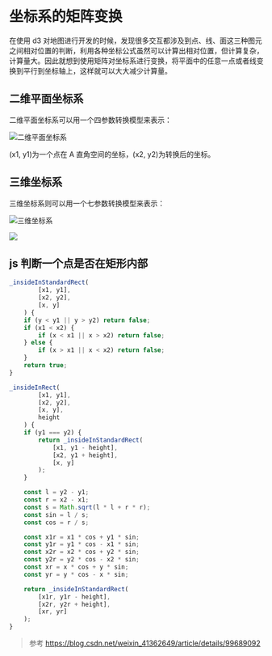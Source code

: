 # 坐标系的矩阵变换

在使用 d3 对地图进行开发的时候，发现很多交互都涉及到点、线、面这三种图元之间相对位置的判断，利用各种坐标公式虽然可以计算出相对位置，但计算复杂，计算量大。因此就想到使用矩阵对坐标系进行变换，将平面中的任意一点或者线变换到平行到坐标轴上，这样就可以大大减少计算量。

## 二维平面坐标系

二维平面坐标系可以用一个四参数转换模型来表示：

![二维平面坐标系](https://img-blog.csdnimg.cn/20200804172959843.png)

(x1, y1)为一个点在 A 直角空间的坐标，(x2, y2)为转换后的坐标。

## 三维坐标系

三维坐标系则可以用一个七参数转换模型来表示：

![三维坐标系](https://img-blog.csdnimg.cn/20200804173615660.png)

![](https://img-blog.csdnimg.cn/20200804173637353.png?x-oss-process=image/watermark,type_ZmFuZ3poZW5naGVpdGk,shadow_10,text_aHR0cHM6Ly9ibG9nLmNzZG4ubmV0L3FxXzQyMDIyNTI4,size_16,color_FFFFFF,t_70)

## js 判断一个点是否在矩形内部

```js
_insideInStandardRect(
		[x1, y1],
		[x2, y2],
		[x, y]
	) {
    if (y < y1 || y > y2) return false;
    if (x1 < x2) {
        if (x < x1 || x > x2) return false;
    } else {
        if (x > x1 || x < x2) return false;
    }
    return true;
}

_insideInRect(
		[x1, y1],
		[x2, y2],
		[x, y],
		height
	) {
    if (y1 === y2) {
        return _insideInStandardRect(
            [x1, y1 - height],
            [x2, y1 + height],
            [x, y]
        );
    }

    const l = y2 - y1;
    const r = x2 - x1;
    const s = Math.sqrt(l * l + r * r);
    const sin = l / s;
    const cos = r / s;

    const x1r = x1 * cos + y1 * sin;
    const y1r = y1 * cos - x1 * sin;
    const x2r = x2 * cos + y2 * sin;
    const y2r = y2 * cos - x2 * sin;
    const xr = x * cos + y * sin;
    const yr = y * cos - x * sin;

    return _insideInStandardRect(
        [x1r, y1r - height],
        [x2r, y2r + height],
        [xr, yr]
    );
}

```

> 参考 https://blog.csdn.net/weixin_41362649/article/details/99689092
